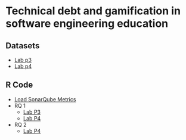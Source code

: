 # Technical debt and gamification in software engineering education

## Datasets
- [Lab p3](https://github.com/clopezno/eduexperimentation_techdebt/blob/main/rcode/INPUT/DATA/p3s_completo.csv)
- [Lab p4](https://github.com/clopezno/eduexperimentation_techdebt/blob/main/rcode/INPUT/DATA/p4s_completo.csv)

## R Code
- [Load SonarQube Metrics](https://github.com/clopezno/gamdebt/blob/main/rcode/obtainingMeasuresFromSonarQube.R)
- RQ 1 
  - [Lab P3](https://github.com/clopezno/eduexperimentation_techdebt/blob/main/rcode/P3RQ1.Rmd)
  - [Lab P4](https://github.com/clopezno/eduexperimentation_techdebt/blob/main/rcode/P4RQ1.Rmd)
- RQ 2
  - [Lab P4](https://github.com/clopezno/eduexperimentation_techdebt/blob/main/rcode/P4RQ2.Rmd)

